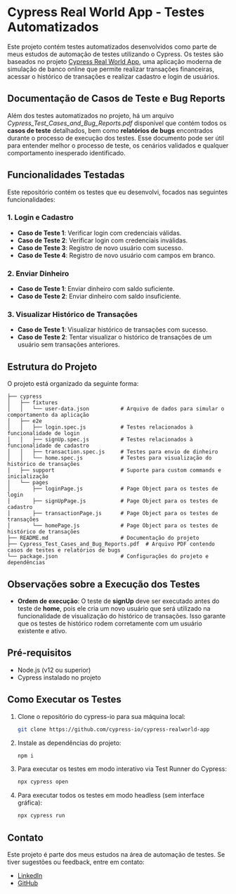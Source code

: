 # Cypress Real World App - Testes Automatizados

Este projeto contém testes automatizados desenvolvidos como parte de meus estudos de automação de testes utilizando o Cypress. Os testes são baseados no projeto [Cypress Real World App](https://github.com/cypress-io/cypress-realworld-app), uma aplicação moderna de simulação de banco online que permite realizar transações financeiras, acessar o histórico de transações e realizar cadastro e login de usuários.

## Documentação de Casos de Teste e Bug Reports

Além dos testes automatizados no projeto, há um arquivo _Cypress_Test_Cases_and_Bug_Reports.pdf_ disponível que contém todos os **casos de teste** detalhados, bem como **relatórios de bugs** encontrados durante o processo de execução dos testes. Esse documento pode ser útil para entender melhor o processo de teste, os cenários validados e qualquer comportamento inesperado identificado.

## Funcionalidades Testadas

Este repositório contém os testes que eu desenvolvi, focados nas seguintes funcionalidades:

### 1. **Login e Cadastro**
- **Caso de Teste 1**: Verificar login com credenciais válidas.
- **Caso de Teste 2**: Verificar login com credenciais inválidas.
- **Caso de Teste 3**: Registro de novo usuário com sucesso.
- **Caso de Teste 4**: Registro de novo usuário com campos em branco.

### 2. **Enviar Dinheiro**
- **Caso de Teste 1**: Enviar dinheiro com saldo suficiente.
- **Caso de Teste 2**: Enviar dinheiro com saldo insuficiente.

### 3. **Visualizar Histórico de Transações**
- **Caso de Teste 1**: Visualizar histórico de transações com sucesso.
- **Caso de Teste 2**: Tentar visualizar o histórico de transações de um usuário sem transações anteriores.

## Estrutura do Projeto

O projeto está organizado da seguinte forma:

```
├── cypress
│   ├── fixtures
│   │   └── user-data.json          # Arquivo de dados para simular o comportamento da aplicação
│   ├── e2e
│   │   ├── login.spec.js           # Testes relacionados à funcionalidade de login
│   │   ├── signUp.spec.js          # Testes relacionados à funcionalidade de cadastro
│   │   ├── transaction.spec.js     # Testes para envio de dinheiro
│   │   └── home.spec.js            # Testes para visualização do histórico de transações
│   ├── support                     # Suporte para custom commands e inicialização
│   └── pages
│       ├── loginPage.js            # Page Object para os testes de login
│       ├── signUpPage.js           # Page Object para os testes de cadastro
│       ├── transactionPage.js      # Page Object para os testes de transações
│       └── homePage.js             # Page Object para os testes de histórico de transações
├── README.md                       # Documentação do projeto
├── Cypress_Test_Cases_and_Bug_Reports.pdf  # Arquivo PDF contendo casos de testes e relatórios de bugs
└── package.json                    # Configurações do projeto e dependências
```
## Observações sobre a Execução dos Testes

- **Ordem de execução**: O teste de **signUp** deve ser executado antes do teste de **home**, pois ele cria um novo usuário que será utilizado na funcionalidade de visualização do histórico de transações. Isso garante que os testes de histórico rodem corretamente com um usuário existente e ativo.

## Pré-requisitos

- Node.js (v12 ou superior)
- Cypress instalado no projeto

## Como Executar os Testes

1. Clone o repositório do cypress-io para sua máquina local:
   ```bash
   git clone https://github.com/cypress-io/cypress-realworld-app
   ```

2. Instale as dependências do projeto:
   ```bash
   npm i
   ```

3. Para executar os testes em modo interativo via Test Runner do Cypress:
   ```bash
   npx cypress open
   ```
4. Para executar todos os testes em modo headless (sem interface gráfica):
   ```bash
   npx cypress run
   ```

## Contato

Este projeto é parte dos meus estudos na área de automação de testes. Se tiver sugestões ou feedback, entre em contato:

- [LinkedIn](https://www.linkedin.com/in/andremarcdias)
- [GitHub](https://github.com/andremaarc)

